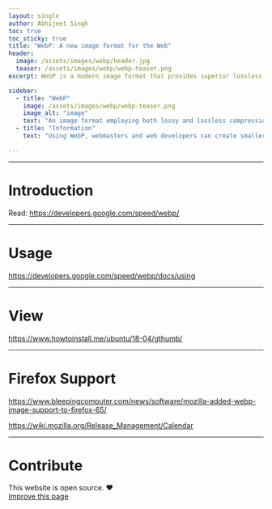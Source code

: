 ```yaml
---
layout: single
author: Abhijeet Singh
toc: true
toc_sticky: true
title: "WebP: A new image format for the Web"
header:
  image: /assets/images/webp/header.jpg
  teaser: /assets/images/webp/webp-teaser.png
excerpt: WebP is a modern image format that provides superior lossless and lossy compression for images on the web.

sidebar:
  - title: "WebP"
    image: /assets/images/webp/webp-teaser.png
    image_alt: "image"
    text: "An image format employing both lossy and lossless compression."
  - title: "Information"
    text: "Using WebP, webmasters and web developers can create smaller & richer images that make the web faster."

---
```

<!-- Add post written in markdown below -->

---
# Introduction

Read: https://developers.google.com/speed/webp/

---
# Usage

https://developers.google.com/speed/webp/docs/using

---
# View

https://www.howtoinstall.me/ubuntu/18-04/gthumb/

---
# Firefox Support

https://www.bleepingcomputer.com/news/software/mozilla-added-webp-image-support-to-firefox-65/

https://wiki.mozilla.org/Release_Management/Calendar

---
# Contribute

This website is open source. :hearts:  
<a href="https://github.com/cseas/cseas.github.io/blob/master/_posts/2018-11-18-webp.md" target="_blank">Improve this page</a>
